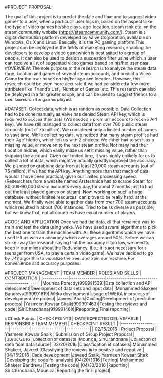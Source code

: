 #PROJECT PROPOSAL:

The goal of this project is to predict the date and time and to suggest video games to a user, when a particular user logs in, based on the aspects like the type of video games he/she plays, age, location, steam rank etc. on the steam community website (https://steamcommunity.com/). Steam is a digital distribution platform developed by Valve Corporation, available on Windows, Os X and Linux. Basically, it is the PC gaming platform.This project can be deployed in the fields of marketing research, enabling the developers to develop a video gamewhich is best suited to a group of people. It can also be used to design a suggestion filter using which, a user can receive a list of suggested video games based on his/her user data.
#OVERVIEW: 
The sole purpose of the research is to analyze the steam data (age, location and game) of several steam accounts, and predict a Video Game for the user based on his/her age and location. However, this research could be even more accurate if we had considered a few more attributes like ‘Friend’s List’, ‘Number of Games’ etc. This research can also be deployed in a far greater scope, and can be used to suggest friends to a user based on the games played.

#DATASET: 
Collect data, which is as random as possible. Data Collection had to be done manually as Valve has denied Steam API key, which is required to access their data (We needed a premium account to receive API key). We have still managed to collect data from over 700 public steam accounts (out of 75 million). We considered only a limited number of games to save time. While collecting data, we noticed that many steam profiles had their ‘Age’ hidden, which left us with 2 choices: We either had to set it as a missing value, or move on to the next steam profile. Not many had their Location hidden, which easily made us set it missing value, rather than skipping the account. Given our limited time, it was highly unlikely for us to collect a lot of data, which might’ve actually greatly improved the accuracy. We planned on grabbing data from at least 20,000 steam accounts (out of 75 million), if we had the API key. Anything more than that much of data wouldn’t have been practical, given our limited processing speed. (Researchers from a website named Arstechnica had to scrape Steam for 80,000-90,000 steam accounts every day, for about 2 months just to find out the least played games on steam). Now, working on such a huge database, without limited resources, can prove to be really hard, at the moment. We finally were able to gather data from over 700 steam accounts, which resulted in about 1700 instances. Tried to be as diverse as possible, but we knew that, not all countries have equal number of players.

#CODE AND APPLICATION
Once we had the data, all that remained was to train and test the data using weka. We have used several algorithms to pick the best one to train the machine with. All these algorithms which we have used left us with an accuracy which averages around 50%. Before we can strike away the research saying that the accuracy is too low, we need to keep in our minds about the Redundancy. (I.e.; it is not necessary for a teenager from USA, to play a certain video game). We have decided to go by J48 algorithm to visualize the tree, and train our machine. For convenience and accuracy purposes.

#PROJECT MANAGEMENT
| TEAM MEMBER | ROLES AND SKILLS | CONTRIBUTION | 
|-------------|------------------|-------------------------------------------|
|Mounica Poreddy(999991539)|Data collection and API deleopment|Development of data sets and input data|
|Mohammed Shakeer Bandrevu(999991619)|Weka development|Usage of WEKA in process of development the project|
|Javeed Shaik|Coding|Development of prediction process|
|Yasmeen Kowsar Shaik(999991463)|Testing the reviews and code|
|SiriChandhana(999991460)|Reeporting|Final reporting|


#Check Points:
| CHECK POINTS | DATE	EXPECTED DELIVERABLE	| RESPONSIBLE TEAM MEMBER	| CHECKPOINT RESULT |
|---------------------|----------|-----------------|------------|
| 02/15/2016 |	Project Proposal |	Yasmeen Kowsar Shaik	| Submission of Group Project Proposal |
|03/08/2016	|Collection of datasets	|Mounica, SiriChandhana	|Collection of data from data source|
|03/20/2016	|Classification of datasets|	Mohammed Shakeer, Javeed 	|Classifying the reviews in to positive and negative.|
|04/15/2016	|Code development	|Javeed Shaik, Yasmeen Kowsar Shaik	|Developing the code for analysis|
|04/20/2016	|Testing|	Mohammed Shakeer Bandrevu	|Testing the code|
|04/30/2016	|Reporting|	SiriChandhana, Mounica	|Reporting the final project|
